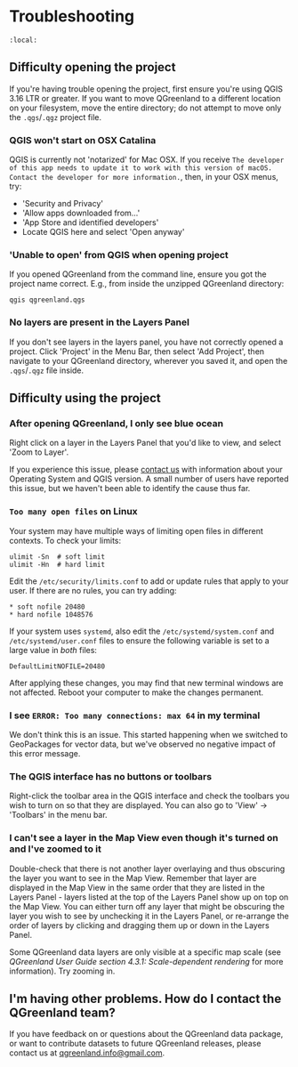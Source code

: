 # Troubleshooting

```{contents} Contents
:local:

```


## Difficulty opening the project

If you're having trouble opening the project, first ensure you're using QGIS
3.16 LTR or greater. If you want to move QGreenland to a different location on
your filesystem, move the entire directory; do not attempt to move only the
`.qgs`/`.qgz` project file.


### QGIS won't start on OSX Catalina

QGIS is currently not 'notarized' for Mac OSX. If you receive `The developer of
this app needs to update it to work with this version of macOS. Contact the
developer for more information.`, then, in your OSX menus, try:

- 'Security and Privacy'
- 'Allow apps downloaded from...'
- 'App Store and identified developers'
- Locate QGIS here and select 'Open anyway'


### 'Unable to open' from QGIS when opening project

If you opened QGreenland from the command line, ensure you got the project name
correct. E.g., from inside the unzipped QGreenland directory:

```
qgis qgreenland.qgs
```


### No layers are present in the Layers Panel

If you don't see layers in the layers panel, you have not correctly opened a
project. Click 'Project' in the Menu Bar, then select 'Add Project', then
navigate to your QGreenland directory, wherever you saved it, and open the
`.qgs`/`.qgz` file inside.


## Difficulty using the project

### After opening QGreenland, I only see blue ocean

Right click on a layer in the Layers Panel that you'd like to view, and select
'Zoom to Layer'.

If you experience this issue, please [contact
us](mailto:qgreenland.info@gmail.com) with information about your Operating
System and QGIS version. A small number of users have reported this issue, but
we haven't been able to identify the cause thus far.

### `Too many open files` on Linux

Your system may have multiple ways of limiting open files in different
contexts. To check your limits:

```
ulimit -Sn  # soft limit
ulimit -Hn  # hard limit
```

Edit the `/etc/security/limits.conf` to add or update rules that apply to your
user. If there are no rules, you can try adding:

```
* soft nofile 20480
* hard nofile 1048576
```

If your system uses `systemd`, also edit the `/etc/systemd/system.conf` and
`/etc/systemd/user.conf` files to ensure the following variable is set to a
large value in *both* files:

```
DefaultLimitNOFILE=20480
```

After applying these changes, you may find that new terminal windows are not
affected. Reboot your computer to make the changes permanent.


### I see `ERROR: Too many connections: max 64` in my terminal

We don't think this is an issue. This started happening when we switched to
GeoPackages for vector data, but we've observed no negative impact of this
error message.


### The QGIS interface has no buttons or toolbars

Right-click the toolbar area in the QGIS interface and check the toolbars you
wish to turn on so that they are displayed. You can also go to 'View' ->
'Toolbars' in the menu bar.


### I can't see a layer in the Map View even though it's turned on and I've zoomed to it

Double-check that there is not another layer overlaying and thus obscuring the
layer you want to see in the Map View. Remember that layer are displayed in the
Map View in the same order that they are listed in the Layers Panel - layers
listed at the top of the Layers Panel show up on top on the Map View. You can
either turn off any layer that might be obscuring the layer you wish to see by
unchecking it in the Layers Panel, or re-arrange the order of layers by
clicking and dragging them up or down in the Layers Panel.

Some QGreenland data layers are only visible at a specific map scale (see
_QGreenland User Guide section 4.3.1: Scale-dependent rendering_ for more
information). Try zooming in.


## I'm having other problems. How do I contact the QGreenland team?

If you have feedback on or questions about the QGreenland data package, or want
to contribute datasets to future QGreenland releases, please contact us at
<qgreenland.info@gmail.com>.
